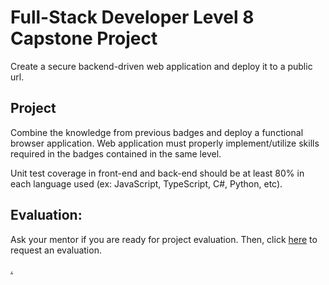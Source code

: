 # Full-Stack Developer Level 8 Capstone Project

Create a secure backend-driven web application and deploy it to a public url.

## Project

Combine the knowledge from previous badges and deploy a functional browser application. Web application must properly implement/utilize skills required in the badges contained in the same level.

Unit test coverage in front-end and back-end should be at least 80% in each language used (ex: JavaScript, TypeScript, C#, Python, etc). 

## Evaluation:

Ask your mentor if you are ready for project evaluation. Then, click [here](https://webdev.codex.academy/capstone8) to request an evaluation.

[.](level-8)